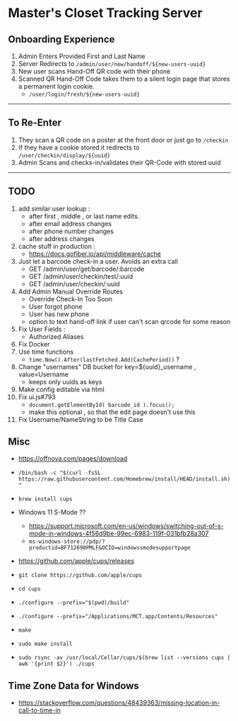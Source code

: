 # Master's Closet Tracking Server

## Onboarding Experience
1. Admin Enters Provided First and Last Name
2. Server Redirects to `/admin/user/new/handoff/${new-users-uuid}`
3. New user scans Hand-Off QR code with their phone
4. Scanned QR Hand-Off Code takes them to a silent login page that stores a permanent login cookie.
	- `/user/login/fresh/${new-users-uuid}`

---

## To Re-Enter
1. They scan a QR code on a poster at the front door or just go to `/checkin`
2. If they have a cookie stored it redirects to `/user/checkin/display/${uuid}`
3. Admin Scans and checks-in/validates their QR-Code with stored uuid

---

## TODO
1. add similar user lookup :
	- after first , middle , or last name edits.
	- after email address changes
	- after phone number changes
	- after address changes
2. cache stuff in production :
	- https://docs.gofiber.io/api/middleware/cache
3. Just let a barcode check-in a user. Avoids an extra call
	- GET /admin/user/get/barcode/:barcode
	- GET /admin/user/checkin/test/:uuid
	- GET /admin/user/checkin/:uuid
4. Add Admin Manual Override Routes
	- Override Check-In Too Soon
	- User forgot phone
	- User has new phone
	- option to text hand-off link if user can't scan qrcode for some reason
5. Fix User Fields :
	- Authorized Aliases
6. Fix Docker
7. Use time functions
	- `time.Now().After(lastFetched.Add(CachePeriod))` ?
8. Change "usernames" DB bucket for key=${uuid}_username , value=Username
	- keeps only uuids as keys
9. Make config editable via html
10. Fix ui.js#793
	- `document.getElementById( barcode_id ).focus();`
	- make this optional , so that the edit page doesn't use this
11. Fix Username/NameString to be Title Case

## Misc

- https://offnova.com/pages/download
- `/bin/bash -c "$(curl -fsSL https://raw.githubusercontent.com/Homebrew/install/HEAD/install.sh)"`
- `brew install cups`
- Windows 11 S-Mode ??
	- https://support.microsoft.com/en-us/windows/switching-out-of-s-mode-in-windows-4f56d9be-99ec-6983-119f-031bfb28a307
	- `ms-windows-store://pdp/?productid=BF712690PMLF&OCID=windowssmodesupportpage`

- https://github.com/apple/cups/releases
- `git clone https://github.com/apple/cups`
- `cd cups`
- `./configure --prefix="$(pwd)/build"`
- `./configure --prefix="/Applications/MCT.app/Contents/Resources"`
- `make`
- `sudo make install`

- `sudo rsync -av /usr/local/Cellar/cups/$(brew list --versions cups | awk '{print $2}') ./cups`

## Time Zone Data for Windows

- https://stackoverflow.com/questions/48439363/missing-location-in-call-to-time-in